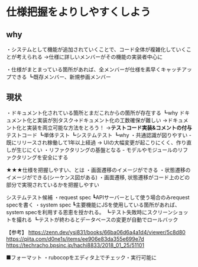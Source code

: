 # 仕様把握をよりしやすくしよう

## why
・システムとして機能が追加されていくことで、コード全体が複雑化していくことが考えられる
→仕様に詳しいメンバーがその機能の実装者中心に

・仕様がまとまっている箇所があれば、全メンバーが仕様を素早くキャッチアップできる
┗既存メンバー、新規参画メンバー

## 現状
・ドキュメント化されている箇所とまだこれからの箇所が存在する
┗why ドキュメント化と実装が別タスク→ドキュメント化の工数確保が難しい
→ドキュメント化と実装を両立可能な方法をとろう！
→**テストコード実装&コメントの付与**
テストコード
┗単体テスト
┗システムテスト
 ┗why
 ・共通認識が図りやすい - 既にリリースされ稼働して1年以上経過 -> UIの大幅変更が起こりにくく、作り直しが生じにくい
 ・リファクタリングの基盤となる - モデルやモジュールのリファクタリングを安全にする

★★★仕様を把握しやすい、とは
・画面遷移のイメージができる
・状態遷移のイメージができる(シーケンス図がある)
・画面遷移, 状態遷移がコード上のどの部分で実現されているかを把握しやすい

システムテスト候補
・request spec
┗APIサーバーとして使う場合のみrequest specを書く
・system spec
┗主要機能にJSを使用している箇所があれば、system specを利用する恩恵を授かれる。
┗テスト失敗時にスクリーンショットを撮れる
┗テストが終わるとデータベースの変更が自動でロールバック

【参考】
https://zenn.dev/ysi831/books/66ba06d6a4a1d4/viewer/5c8d80
https://qiita.com/d0ne1s/items/ee906e83da355e699e7d
https://techracho.bpsinc.jp/hachi8833/2018_01_25/51101

■フォーマット
・rubocopをエディタ上でチェック・実行可能に

